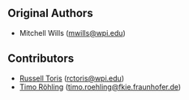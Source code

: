 Original Authors
----------------

 * Mitchell Wills (mwills@wpi.edu)

Contributors
------------

 * [Russell Toris](http://users.wpi.edu/~rctoris/) (rctoris@wpi.edu)
 * [Timo Röhling](https://github.com/roehling) (timo.roehling@fkie.fraunhofer.de)

